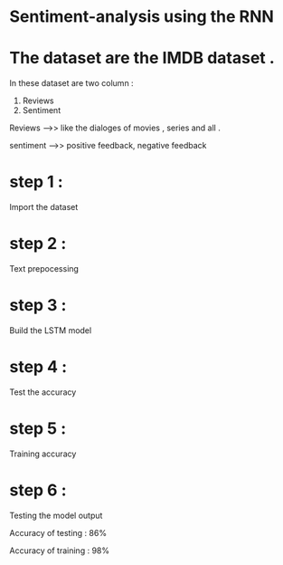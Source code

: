 #  Sentiment-analysis using the RNN 
# The dataset are the IMDB dataset .
In these dataset are two column :
1) Reviews
2) Sentiment

Reviews -->> like the dialoges of movies , series and all .


sentiment -->> positive feedback, negative feedback

# step 1 :

Import the dataset 

# step 2 :

Text prepocessing 

# step 3 :

Build the LSTM model 

# step 4 :

Test the accuracy

# step 5 :

Training accuracy

# step 6 :

Testing the model output 



Accuracy of testing : 86% 


Accuracy of training : 98%
